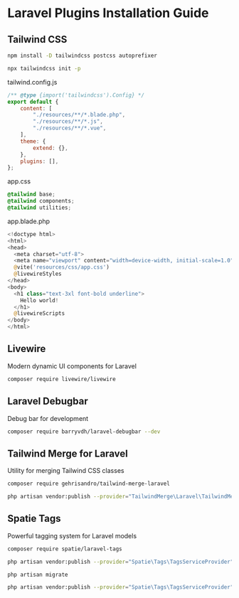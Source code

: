 # Laravel Plugins Installation Guide

## Tailwind CSS

```bash
npm install -D tailwindcss postcss autoprefixer
```

```bash
npx tailwindcss init -p
```

tailwind.config.js

```javascript
/** @type {import('tailwindcss').Config} */
export default {
    content: [
        "./resources/**/*.blade.php",
        "./resources/**/*.js",
        "./resources/**/*.vue",
    ],
    theme: {
        extend: {},
    },
    plugins: [],
};
```

app.css

```css
@tailwind base;
@tailwind components;
@tailwind utilities;
```

app.blade.php

```php
<!doctype html>
<html>
<head>
  <meta charset="utf-8">
  <meta name="viewport" content="width=device-width, initial-scale=1.0">
  @vite('resources/css/app.css')
  @livewireStyles
</head>
<body>
  <h1 class="text-3xl font-bold underline">
    Hello world!
  </h1>
  @livewireScripts
</body>
</html>
```

## Livewire

Modern dynamic UI components for Laravel

```bash
composer require livewire/livewire
```

## Laravel Debugbar

Debug bar for development

```bash
composer require barryvdh/laravel-debugbar --dev
```

## Tailwind Merge for Laravel

Utility for merging Tailwind CSS classes

```bash
composer require gehrisandro/tailwind-merge-laravel
```

```bash
php artisan vendor:publish --provider="TailwindMerge\Laravel\TailwindMergeServiceProvider"
```

## Spatie Tags

Powerful tagging system for Laravel models

```bash
composer require spatie/laravel-tags
```

```bash
php artisan vendor:publish --provider="Spatie\Tags\TagsServiceProvider" --tag="tags-migrations"
```

```bash
php artisan migrate
```

```bash
php artisan vendor:publish --provider="Spatie\Tags\TagsServiceProvider" --tag="tags-config"
```

